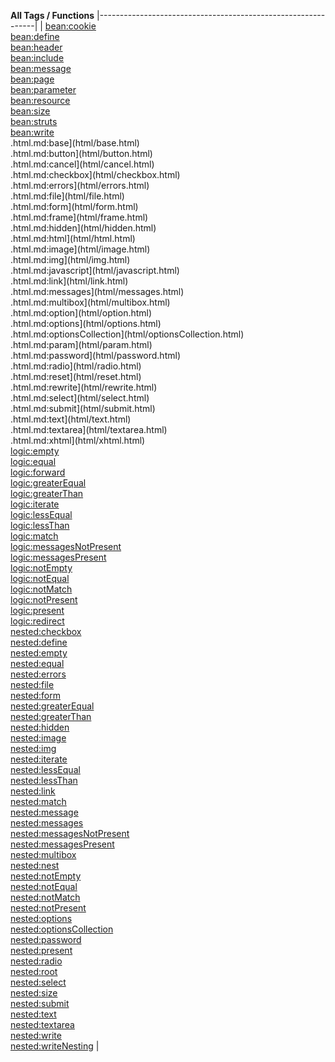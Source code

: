 **All Tags / Functions**
|--------------------------------------------------------------|
| [bean:cookie](bean/cookie.html.md)                              
  [bean:define](bean/define.html.md)                              
  [bean:header](bean/header.html.md)                              
  [bean:include](bean/include.html.md)                            
  [bean:message](bean/message.html.md)                            
  [bean:page](bean/page.html.md)                                  
  [bean:parameter](bean/parameter.html.md)                        
  [bean:resource](bean/resource.html.md)                          
  [bean:size](bean/size.html.md)                                  
  [bean:struts](bean/struts.html.md)                              
  [bean:write](bean/write.html.md)                                
  .html.md:base](html/base.html)                                  
  .html.md:button](html/button.html)                              
  .html.md:cancel](html/cancel.html)                              
  .html.md:checkbox](html/checkbox.html)                          
  .html.md:errors](html/errors.html)                              
  .html.md:file](html/file.html)                                  
  .html.md:form](html/form.html)                                  
  .html.md:frame](html/frame.html)                                
  .html.md:hidden](html/hidden.html)                              
  .html.md:html](html/html.html)                                  
  .html.md:image](html/image.html)                                
  .html.md:img](html/img.html)                                    
  .html.md:javascript](html/javascript.html)                      
  .html.md:link](html/link.html)                                  
  .html.md:messages](html/messages.html)                          
  .html.md:multibox](html/multibox.html)                          
  .html.md:option](html/option.html)                              
  .html.md:options](html/options.html)                            
  .html.md:optionsCollection](html/optionsCollection.html)        
  .html.md:param](html/param.html)                                
  .html.md:password](html/password.html)                          
  .html.md:radio](html/radio.html)                                
  .html.md:reset](html/reset.html)                                
  .html.md:rewrite](html/rewrite.html)                            
  .html.md:select](html/select.html)                              
  .html.md:submit](html/submit.html)                              
  .html.md:text](html/text.html)                                  
  .html.md:textarea](html/textarea.html)                          
  .html.md:xhtml](html/xhtml.html)                                
  [logic:empty](logic/empty.html.md)                              
  [logic:equal](logic/equal.html.md)                              
  [logic:forward](logic/forward.html.md)                          
  [logic:greaterEqual](logic/greaterEqual.html.md)                
  [logic:greaterThan](logic/greaterThan.html.md)                  
  [logic:iterate](logic/iterate.html.md)                          
  [logic:lessEqual](logic/lessEqual.html.md)                      
  [logic:lessThan](logic/lessThan.html.md)                        
  [logic:match](logic/match.html.md)                              
  [logic:messagesNotPresent](logic/messagesNotPresent.html.md)    
  [logic:messagesPresent](logic/messagesPresent.html.md)          
  [logic:notEmpty](logic/notEmpty.html.md)                        
  [logic:notEqual](logic/notEqual.html.md)                        
  [logic:notMatch](logic/notMatch.html.md)                        
  [logic:notPresent](logic/notPresent.html.md)                    
  [logic:present](logic/present.html.md)                          
  [logic:redirect](logic/redirect.html.md)                        
  [nested:checkbox](nested/checkbox.html.md)                      
  [nested:define](nested/define.html.md)                          
  [nested:empty](nested/empty.html.md)                            
  [nested:equal](nested/equal.html.md)                            
  [nested:errors](nested/errors.html.md)                          
  [nested:file](nested/file.html.md)                              
  [nested:form](nested/form.html.md)                              
  [nested:greaterEqual](nested/greaterEqual.html.md)              
  [nested:greaterThan](nested/greaterThan.html.md)                
  [nested:hidden](nested/hidden.html.md)                          
  [nested:image](nested/image.html.md)                            
  [nested:img](nested/img.html.md)                                
  [nested:iterate](nested/iterate.html.md)                        
  [nested:lessEqual](nested/lessEqual.html.md)                    
  [nested:lessThan](nested/lessThan.html.md)                      
  [nested:link](nested/link.html.md)                              
  [nested:match](nested/match.html.md)                            
  [nested:message](nested/message.html.md)                        
  [nested:messages](nested/messages.html.md)                      
  [nested:messagesNotPresent](nested/messagesNotPresent.html.md)  
  [nested:messagesPresent](nested/messagesPresent.html.md)        
  [nested:multibox](nested/multibox.html.md)                      
  [nested:nest](nested/nest.html.md)                              
  [nested:notEmpty](nested/notEmpty.html.md)                      
  [nested:notEqual](nested/notEqual.html.md)                      
  [nested:notMatch](nested/notMatch.html.md)                      
  [nested:notPresent](nested/notPresent.html.md)                  
  [nested:options](nested/options.html.md)                        
  [nested:optionsCollection](nested/optionsCollection.html.md)    
  [nested:password](nested/password.html.md)                      
  [nested:present](nested/present.html.md)                        
  [nested:radio](nested/radio.html.md)                            
  [nested:root](nested/root.html.md)                              
  [nested:select](nested/select.html.md)                          
  [nested:size](nested/size.html.md)                              
  [nested:submit](nested/submit.html.md)                          
  [nested:text](nested/text.html.md)                              
  [nested:textarea](nested/textarea.html.md)                      
  [nested:write](nested/write.html.md)                            
  [nested:writeNesting](nested/writeNesting.html.md)              |


